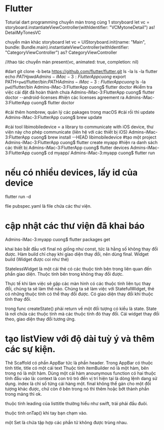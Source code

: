 # Flutter
Toturial dart programming
chuyển màn trong cùng 1 storyboard
let vc = storyboard.instantiateViewController(withIdentifier: "VCMytoneDetail") as! DetailMyTonesVC


chuyển màn khác storyboard
let vc = UIStoryboard.init(name: "Main", bundle: Bundle.main).instantiateViewController(withIdentifier: "CategoryViewController") as? CategoryViewController


//thao tác chuyển màn
present(vc, animated: true, completion: nil)



#dart
git clone -b beta https://github.com/flutter/flutter.git
ls -la
ls -la flutter
echo $PATH
pwd
Admins-iMac-3:FlutterApp cuong$ export PATH=`pwd`/flutter/bin:$PATH
Admins-iMac-3:FlutterApp cuong$ ls -la `pwd`/flutter/bin
Admins-iMac-3:FlutterApp cuong$ flutter doctor #kiểm tra việc cài đặt đã hoàn thành chưa
Admins-iMac-3:FlutterApp cuong$ flutter doctor --android-licenses #hiện các licenses agreement ra
Admins-iMac-3:FlutterApp cuong$ flutter doctor

#cài thêm hombrew, quản lý các pakages trong macOS
#cài rồi thì update
Admins-iMac-3:FlutterApp cuong$ brew update

#cài tool libimobiledevice = a library to communicate with iOS device, thư viện này cho phép communicate (liên hệ với các thiết bị iOS)
Admins-iMac-3:FlutterApp cuong$ brew install --HEAD libimobiledevice
#tạo một project
Admins-iMac-3:FlutterApp cuong$ flutter create myapp
#hiện ra danh sách các thiết bị
Admins-iMac-3:FlutterApp cuong$ flutter devices
Admins-iMac-3:FlutterApp cuong$ cd myapp/
Admins-iMac-3:myapp cuong$ flutter run

# nếu có nhiều devices, lấy id của device
flutter run -d

flie pubspec.yaml là file chứa các thư viện.
# cập nhật các thư viện đã khai báo
Admins-iMac-3:myapp cuong$ flutter packages get

khai báo bắt đầu với final nó giống như const, tức là hằng số không thay đổi được.
Hàm build chỉ chạy khi giao diện thay đổi, nên dùng final. Widget build (Widget được coi như thẻ)

StatelessWidget là một cái thẻ có các thuộc tính bên trong liên quan đến phần giao diện. Thuộc tính bên trong không thay đổi được.

Thực tế khi làm việc sẽ gặp các màn hình có các thuộc tính liên tục thay đổi, chúng ta sẽ làm thế nào. Chúng ta sẽ làm việc với StatefulWidget, thẻ có những thuộc tính có thể thay đổi được. Có giao diện thay đổi khi thuộc tính thay đổi.

trong func createState() phải return về một đối tượng có kiểu là state. State là nơi chứa các thuộc tính mà các thuộc tính đó thay đổi. Cái widget thay đổi theo, giao diện thay đổi tương ứng.


# tạo listView với độ dài tuỳ ý và thêm các sự kiện.
Thẻ Scaffold có phần AppBar tức là phần header. Trong AppBar có thuộc tính title, title có một cái text
Thuộc tính itemBuilder nó là một hàm, bên trong nó là một hàm. Dùng một cái hàm anounymous function có hai thuộc tính đầu vào là:
                                        context là con trỏ trỏ đến vị trí hiện tại là dòng lệnh dang sử dụng.
                                        index là chỉ số từng cái hàng một.
final không thể gán cho một đối tượng khác được, chứ còn ở bên trong nó thì thêm hoặc bớt thành phần trong mảng thì ok.

thuộc tính leading của listtitle thường hiểu như swift, trái phải đầu đuôi.

thuộc tính onTap() khi tay bạn chạm vào.

một Set là chứa tập hợp các phần tử không được trùng nhau.
